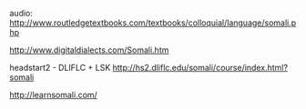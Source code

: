 

audio:
http://www.routledgetextbooks.com/textbooks/colloquial/language/somali.php

http://www.digitaldialects.com/Somali.htm


headstart2 - DLIFLC + LSK
http://hs2.dliflc.edu/somali/course/index.html?somali





http://learnsomali.com/

